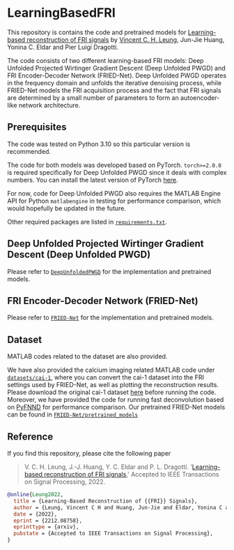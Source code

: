 # LearningBasedFRI
This repository is contains the code and pretrained models for [Learning-based
reconstruction of FRI signals](https://arxiv.org/abs/2212.08758) by [Vincent C. H. Leung](https://www.imperial.ac.uk/people/chi.leung14), Jun-Jie Huang, Yonina C. Eldar and Pier Luigi Dragotti. 

The code consists of two different learning-based FRI models: Deep Unfolded Projected Wirtinger Gradient Descent (Deep Unfolded PWGD) and FRI Encoder-Decoder Network (FRIED-Net). Deep Unfolded PWGD operates in the frequency domain and unfolds the iterative denoising process, while FRIED-Net models the FRI acquisition process and the fact that FRI signals are determined by a small number of parameters to form an autoencoder-like network architecture. 

## Prerequisites
The code was tested on Python 3.10 so this particular version is recommended. 

The code for both models was developed based on PyTorch. `torch>=2.0.0` is required specifically for Deep Unfolded PWGD since it deals with complex numbers. You can install the latest version of PyTorch [here](https://pytorch.org/get-started/locally/).

For now, code for Deep Unfolded PWGD also requires the MATLAB Engine API for Python `matlabengine` in testing for performance comparison, which would hopefully be updated in the future.

Other required packages are listed in [`requirements.txt`](requirements.txt).


## Deep Unfolded Projected Wirtinger Gradient Descent (Deep Unfolded PWGD)
Please refer to [`DeepUnfoldedPWGD`](DeepUnfoldedPWGD) for the implementation and pretrained models. 

## FRI Encoder-Decoder Network (FRIED-Net)
Please refer to [`FRIED-Net`](FRIED-Net) for the implementation and pretrained models.

## Dataset
MATLAB codes related to the dataset are also provided. 

We have also provided the calcium imaging related MATLAB code under [`datasets/cai-1`](datasets/cai-1), where you can convert the cai-1 dataset into the FRI settings used by FRIED-Net, as well as plotting the reconstruction results. Please download the original cai-1 dataset [here](https://crcns.org/data-sets/methods/cai-1) before running the code. Moreover, we have provided the code for running fast deconvolution based on [PyFNND](https://github.com/alimuldal/PyFNND) for performance comparison. Our pretrained FRIED-Net models can be found in [`FRIED-Net/pretrained_models`](FRIED-Net/pretrained_models)

## Reference
If you find this repository, please cite the following paper

>V. C. H. Leung, J.-J. Huang, Y. C. Eldar and P. L. Dragotti. '[Learning-based
reconstruction of FRI signals](https://arxiv.org/abs/2212.08758),' Accepted to IEEE Transactions on Signal Processing, 2022.

```bibtex
@online{Leung2022,
  title = {Learning-Based Reconstruction of {{FRI}} Signals},
  author = {Leung, Vincent C H and Huang, Jun-Jie and Eldar, Yonina C and Dragotti, Pier Luigi},
  date = {2022},
  eprint = {2212.08758},
  eprinttype = {arxiv},
  pubstate = {Accepted to IEEE Transactions on Signal Processing},
}
```